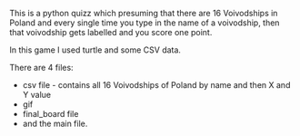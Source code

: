 This is a python quizz which presuming that there are 16 Voivodships in Poland and every single time you type in the name of a voivodship, then that voivodship gets labelled and you score one point.

In this game I  used turtle and some CSV data. 

There are 4 files: 
 * csv file - contains all 16 Voivodships of Poland by name and then X and Y value
 * gif
 * final_board file
 * and the main file.
